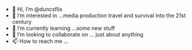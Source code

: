 - 👋 Hi, I’m @duncsflix
- 👀 I’m interested in ...media production travel and survival into the 21st century
- 🌱 I’m currently learning ...some new stuff
- 💞️ I’m looking to collaborate on ... just about anything
- 📫 How to reach me ...

<!---
duncsflix/duncsflix is a ✨ special ✨ repository because its `README.md` (this file) appears on your GitHub profile.
You can click the Preview link to take a look at your changes.
--->
